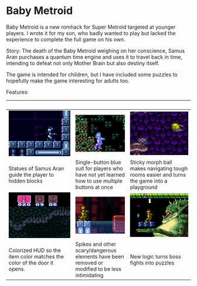 Baby Metroid
============

Baby Metroid is a new romhack for Super Metroid targeted at younger
players.  I wrote it for my son, who badly wanted to play but lacked the
experience to complete the full game on his own.

Story: The death of the Baby Metroid weighing on her conscience, Samus
Aran purchases a quantum time engine and uses it to travel back in time,
intending to defeat not only Mother Brain but also destiny itself.

The game is intended for children, but I have included some puzzles to
hopefully make the game interesting for adults too.

Features:

| &nbsp;&nbsp;&nbsp;&nbsp;&nbsp;&nbsp;&nbsp;&nbsp;&nbsp;&nbsp;&nbsp;&nbsp;&nbsp;&nbsp;&nbsp;&nbsp;&nbsp;&nbsp;&nbsp;&nbsp;&nbsp;&nbsp;&nbsp;&nbsp;&nbsp;&nbsp;&nbsp;&nbsp;&nbsp;&nbsp;&nbsp;&nbsp;&nbsp;&nbsp;&nbsp;&nbsp;&nbsp;&nbsp;&nbsp;&nbsp;&nbsp; | &nbsp;&nbsp;&nbsp;&nbsp;&nbsp;&nbsp;&nbsp;&nbsp;&nbsp;&nbsp;&nbsp;&nbsp;&nbsp;&nbsp;&nbsp;&nbsp;&nbsp;&nbsp;&nbsp;&nbsp;&nbsp;&nbsp;&nbsp;&nbsp;&nbsp;&nbsp;&nbsp;&nbsp;&nbsp;&nbsp;&nbsp;&nbsp; | &nbsp;&nbsp;&nbsp;&nbsp;&nbsp;&nbsp;&nbsp;&nbsp;&nbsp;&nbsp;&nbsp;&nbsp;&nbsp;&nbsp;&nbsp;&nbsp;&nbsp;&nbsp;&nbsp;&nbsp;&nbsp;&nbsp;&nbsp;&nbsp;&nbsp;&nbsp;&nbsp;&nbsp;&nbsp;&nbsp;&nbsp;&nbsp;&nbsp;&nbsp;&nbsp;&nbsp; |
| -------- | -------- | -------- |
| ![](/images/samus_statue.png) | ![](./images/blue_suit.png) | ![](./images/catch_a_ride.png) |
| Statues of Samus Aran guide the player to hidden blocks | Single-button blue suit for players who have not yet learned how to use multiple buttons at once | Sticky morph ball makes navigating tough rooms easier and turns the game into a playground |
| ![](./images/color_hud.png) | ![](./images/no_spikes.png) | ![](./images/kraid.png) |
Colorized HUD so the item color matches the color of the door it opens. | Spikes and other scary/dangerous elements have been removed or modified to be less intimidating | New logic turns boss fights into puzzles |
